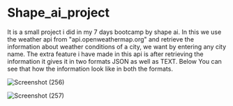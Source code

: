 # Shape_ai_project

It is a small project i did in my 7 days bootcamp by shape ai. 
In this we use the weather api from "api.openweathermap.org" and retrieve the information about weather conditions of a city, we want by entering any city name.
The extra feature i have made in this api is after retrieving the information it gives it in two formats JSON as well as TEXT.
Below You can see that how the information look like in both the formats.


![Screenshot (256)](https://user-images.githubusercontent.com/60952618/122912314-d437e780-d375-11eb-9f42-c076b4780994.png)


![Screenshot (257)](https://user-images.githubusercontent.com/60952618/122912323-d601ab00-d375-11eb-8df5-ca7f7be804a3.png)
